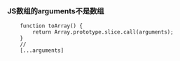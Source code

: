 ### JS数组的arguments不是数组
```
    function toArray() {
        return Array.prototype.slice.call(arguments);
    }
    //
    [...arguments]
```
